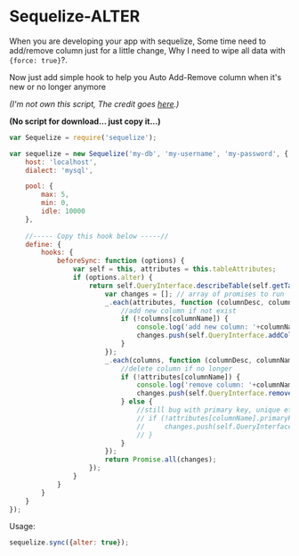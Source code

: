 # Sequelize-ALTER
When you are developing your app with sequelize, Some time need to add/remove column just for a little change, Why I need to wipe all data with `{force: true}`?.

Now just add simple hook to help you Auto Add-Remove column when it's new or no longer anymore

_(I'm not own this script, The credit goes [here](https://github.com/meyer9/sequelize/commit/5945d1087a81c4fcbd1a819c654e5064c13a1ef2).)_

**(No script for download... just copy it...)**

```javascript
var Sequelize = require('sequelize');

var sequelize = new Sequelize('my-db', 'my-username', 'my-password', {
    host: 'localhost',
    dialect: 'mysql',

    pool: {
        max: 5,
        min: 0,
        idle: 10000
    },
    
    //----- Copy this hook below -----//
    define: {
        hooks: {
            beforeSync: function (options) {
                var self = this, attributes = this.tableAttributes;
                if (options.alter) {
                    return self.QueryInterface.describeTable(self.getTableName(options)).then(function (columns) {
                        var changes = []; // array of promises to run
                        _.each(attributes, function (columnDesc, columnName) {
                            //add new column if not exist
                            if (!columns[columnName]) {
                                console.log('add new column: '+columnName);
                                changes.push(self.QueryInterface.addColumn(self.getTableName(options), columnName, attributes[columnName]));
                            }
                        });
                        _.each(columns, function (columnDesc, columnName) {
                            //delete column if no longer
                            if (!attributes[columnName]) {
                                console.log('remove column: '+columnName);
                                changes.push(self.QueryInterface.removeColumn(self.getTableName(options), columnName, options));
                            } else {
                                //still bug with primary key, unique etc. Don't use it for now.
                                // if (!attributes[columnName].primaryKey) {
                                //     changes.push(self.QueryInterface.changeColumn(self.getTableName(options), columnName, attributes[columnName]));
                                // }
                            }
                        });
                        return Promise.all(changes);
                    });
                }
            }
        }
    }
});
```

Usage:

```javascript
sequelize.sync({alter: true});
```
